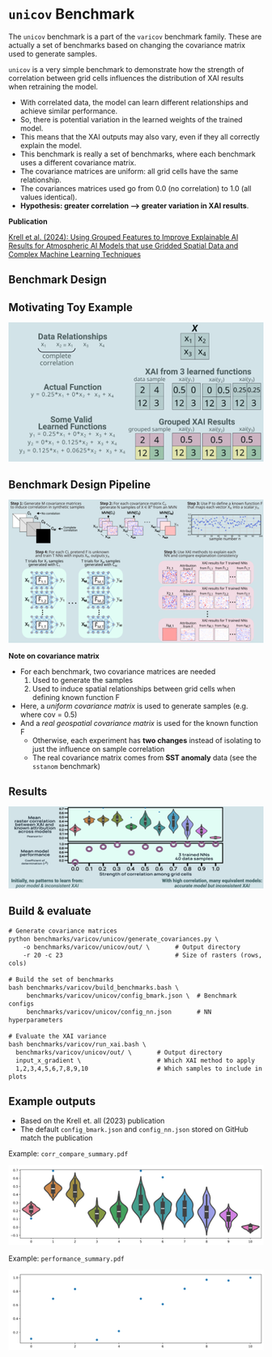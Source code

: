 # `unicov` Benchmark

The `unicov` benchmark is a part of the `varicov` benchmark family. 
These are actually a set of benchmarks based on changing the covariance matrix used to generate samples.

`unicov` is a very simple benchmark to demonstrate how the strength of correlation between grid cells influences the distribution of XAI results when retraining the model. 

- With correlated data, the model can learn different relationships and achieve similar performance.
- So, there is potential variation in the learned weights of the trained model.
- This means that the XAI outputs may also vary, even if they all correctly explain the model.
- This benchmark is really a set of benchmarks, where each benchmark uses a different covariance matrix.
- The covariance matrices are uniform: all grid cells have the same relationship.
- The covariances matrices used go from 0.0 (no correlation) to 1.0 (all values identical). 
- **Hypothesis: greater correlation --> greater variation in XAI results**. 

**Publication**

[Krell et al. (2024): Using Grouped Features to Improve Explainable AI Results for Atmospheric AI Models that use Gridded Spatial Data and Complex Machine Learning Techniques](https://ams.confex.com/ams/104ANNUAL/meetingapp.cgi/Paper/435616)

## Benchmark Design

## Motivating Toy Example

![Demonstration of toy example](img/unicov_toy_example.png)

## Benchmark Design Pipeline

![Benchmark pipeline](img/unicov_benchmark_design.png)

**Note on covariance matrix**

- For each benchmark, two covariance matrices are needed
  1. Used to generate the samples 
  2. Used to induce spatial relationships between grid cells when defining known function F
- Here, a _uniform covariance matrix_ is used to generate samples (e.g. where cov = 0.5)
- And a _real geospatial covariance matrix_ is used for the known function F
  - Otherwise, each experiment has **two changes** instead of isolating to just the influence on sample correlation
  - The real covariance matrix comes from **SST anomaly** data (see the `sstanom` benchmark)

## Results

![Benchmark results](img/unicov_results.png)


## Build & evaluate

    # Generate covariance matrices
    python benchmarks/varicov/unicov/generate_covariances.py \
        -o benchmarks/varicov/unicov/out/ \       # Output directory
        -r 20 -c 23                               # Size of rasters (rows, cols)

    # Build the set of benchmarks
    bash benchmarks/varicov/build_benchmarks.bash \
         benchmarks/varicov/unicov/config_bmark.json \  # Benchmark configs
         benchmarks/varicov/unicov/config_nn.json       # NN hyperparameters

    # Evaluate the XAI variance
    bash benchmarks/varicov/run_xai.bash \
      benchmarks/varicov/unicov/out/ \       # Output directory
      input_x_gradient \                     # Which XAI method to apply
      1,2,3,4,5,6,7,8,9,10                   # Which samples to include in plots

## Example outputs

* Based on the Krell et. all (2023) publication
* The default `config_bmark.json` and `config_nn.json` stored on GitHub match the publication

Example: `corr_compare_summary.pdf`

![Plot of the correlation distribution between XAI and ground truth](img/unicov_corr.png)

Example: `performance_summary.pdf`

![Plot of the performance for each trained model](img/unicov_perf.png)
